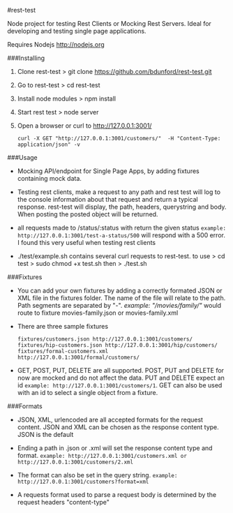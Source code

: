#rest-test


Node project for testing Rest Clients or Mocking Rest Servers. Ideal for developing and testing single page applications.


Requires Nodejs http://nodejs.org


###Installing

1. Clone rest-test > git clone https://github.com/bdunford/rest-test.git

2. Go to rest-test > cd rest-test

3. Install node modules > npm install

3. Start rest test > node server

4. Open a browser or curl to http://127.0.0.1:3001/

     ```curl -X GET "http://127.0.0.1:3001/customers/"  -H "Content-Type: application/json" -v```

###Usage

- Mocking API/endpoint for Single Page Apps, by adding fixtures containing mock data.

- Testing rest clients, make a request to any path and rest test will log to the console information about that request and return a typical response.  rest-test will display, the path,  headers, querystring and body.  When posting the posted object will be returned.

- all requests made to /status/:status with return the given status ```example: http://127.0.0.1:3001/test-a-status/500``` will respond with a 500 error. I found this very useful when testing rest clients

- ./test/example.sh contains several curl requests to rest-test.  to use > cd test > sudo chmod +x test.sh  then > ./test.sh

###Fixtures

- You can add your own fixtures by adding a correctly formated JSON or XML file in the fixtures folder.  The name of the file will relate to the path. Path segments are separated by "-".  _example: "/movies/family/"_ would route to fixture movies-family.json or movies-family.xml

- There are three sample fixtures

    ```fixtures/customers.json http://127.0.0.1:3001/customers/```
    ```fixtures/hip-customers.json http://127.0.0.1:3001/hip/customers/```
    ```fixtures/formal-customers.xml http://127.0.0.1:3001/formal/customers/```


- GET, POST, PUT, DELETE are all supported.  POST, PUT and DELETE for now are mocked and do not affect the data. PUT and DELETE expect an id ```example: http://127.0.0.1:3001/customers/1```. GET can also be used with an id to select a single object from a fixture.


###Formats

- JSON, XML, urlencoded are all accepted formats for the request content.  JSON and XML can be chosen as the response content type. JSON is the default

- Ending a path in .json or .xml will set the response content type and format.  ```example: http://127.0.0.1:3001/customers.xml or http://127.0.0.1:3001/customers/2.xml```

- The format can also be set in the query string.  ```example: http://127.0.0.1:3001/customers?format=xml```

- A requests format used to parse a request body is determined by the request headers "content-type"
